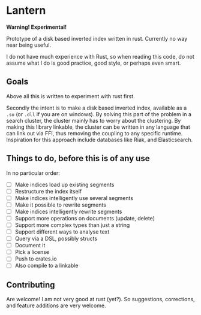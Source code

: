 Lantern
=======

**Warning! Experimental!**

Prototype of a disk based inverted index written in rust. Currently no way near being useful.

I do not have much experience with Rust, so when reading this code, do not assume what I do is good practice, good style, or perhaps even smart.

Goals
-----

Above all this is written to experiment with rust first.

Secondly the intent is to make a disk based inverted index, available as a `.so` (or `.dll` if you are on windows). By solving this part of the problem in a search cluster, the cluster mainly has to worry about the clustering. By making this library linkable, the cluster can be written in any language that can link out via FFI, thus removing the coupling to any specific runtime. Inspiration for this approach include databases like Riak, and Elasticsearch.

Things to do, before this is of any use
---------------------------------------

In no particular order:

- [ ] Make indices load up existing segments
- [ ] Restructure the index itself
- [ ] Make indices intelligently use several segments
- [ ] Make it possible to rewrite segments
- [ ] Make indices intelligently rewrite segments
- [ ] Support more operations on documents (update, delete)
- [ ] Support more complex types than just a string
- [ ] Support different ways to analyse text
- [ ] Query via a DSL, possibly structs
- [ ] Document it
- [ ] Pick a license
- [ ] Push to crates.io
- [ ] Also compile to a linkable

Contributing
------------

Are welcome! I am not very good at rust (yet?). So suggestions, corrections, and feature additions are very welcome.
